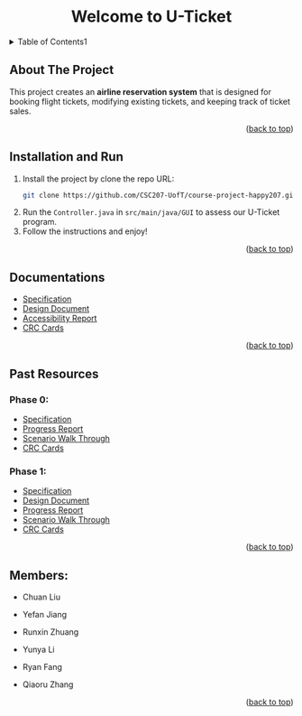 <h1 align="center">  Welcome to U-Ticket  </h1>
<div id="top"></div>

<!-- TABLE OF CONTENTS -->
<details>
  <summary>Table of Contents1</summary>
  <ol>
    <li><a href="#about-the-project">About The Project</a></li>
    <li><a href="#intallation-and-run">Installation and Run</a></li>
    <li><a href="#documentations">Documentations</a></li>
    <li><a href="#past-resources">Past Resources</a></li>
    <li><a href="#members">Members</a></li>
  </ol>
</details>

<div id="about-the-project"></div>

## About The Project

This project creates an **airline reservation system** that is designed for booking flight tickets, modifying existing tickets, and keeping track of ticket sales.

<p align="right">(<a href="#top">back to top</a>)</p>

<div id="intallation-and-run"></div>

## Installation and Run
1. Install the project by clone the repo URL: 
    ```sh
    git clone https://github.com/CSC207-UofT/course-project-happy207.git
    ```
3. Run the ```Controller.java``` in ```src/main/java/GUI``` to assess our U-Ticket program.
4. Follow the instructions and enjoy!

<p align="right">(<a href="#top">back to top</a>)</p>

<div id="documentations"></div>

## Documentations
  * [Specification](https://github.com/CSC207-UofT/course-project-happy207/blob/main/phase2/Specification.md)
  * [Design Document](https://github.com/CSC207-UofT/course-project-happy207/blob/main/phase2/design_document.md)
  * [Accessibility Report](https://github.com/CSC207-UofT/course-project-happy207/blob/main/phase2/accessibility.md)
  * [CRC Cards](https://github.com/CSC207-UofT/course-project-happy207/blob/main/phase2/TicketVendor%20CRC%20Cards.pdf)

<p align="right">(<a href="#top">back to top</a>)</p>

<div id="past-resources"></div>

## Past Resources
### Phase 0: 
  * [Specification](https://github.com/CSC207-UofT/course-project-happy207/blob/main/phase0/specification.md)
  * [Progress Report](https://github.com/CSC207-UofT/course-project-happy207/blob/main/phase0/progress%20report.md)
  * [Scenario Walk Through](https://github.com/CSC207-UofT/course-project-happy207/blob/main/phase0/walkthrough.md)
  * [CRC Cards](https://github.com/CSC207-UofT/course-project-happy207/blob/main/phase0/TicketVendor%20CRC%20Cards.pdf)
### Phase 1: 
  * [Specification](https://github.com/CSC207-UofT/course-project-happy207/blob/main/phase1/Specification.md)
  * [Design Document](https://github.com/CSC207-UofT/course-project-happy207/blob/main/phase1/Design%20Document.md)
  * [Progress Report](https://github.com/CSC207-UofT/course-project-happy207/blob/main/phase1/progress_report.md)
  * [Scenario Walk Through](https://github.com/CSC207-UofT/course-project-happy207/blob/main/phase1/Scenario.md)
  * [CRC Cards](https://github.com/CSC207-UofT/course-project-happy207/blob/main/phase1/TicketVendor%20CRC%20Cards.pptx)

<p align="right">(<a href="#top">back to top</a>)</p>

<div id="members"></div>

## Members:

- Chuan Liu 

- Yefan Jiang 

- Runxin Zhuang

- Yunya Li

- Ryan Fang

- Qiaoru Zhang 

<p align="right">(<a href="#top">back to top</a>)</p>
